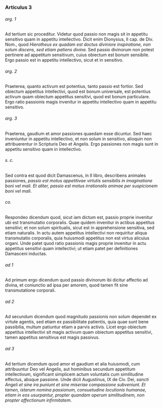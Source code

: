 ### Articulus 3

###### arg. 1
Ad tertium sic proceditur. Videtur quod passio non magis sit in appetitu sensitivo quam in appetitu intellectivo. Dicit enim Dionysius, II cap. de Div. Nom., quod *Hierotheus ex quadam est doctus diviniore inspiratione, non solum discens, sed etiam patiens divina*. Sed passio divinorum non potest pertinere ad appetitum sensitivum, cuius obiectum est bonum sensibile. Ergo passio est in appetitu intellectivo, sicut et in sensitivo.

###### arg. 2
Praeterea, quanto activum est potentius, tanto passio est fortior. Sed obiectum appetitus intellectivi, quod est bonum universale, est potentius activum quam obiectum appetitus sensitivi, quod est bonum particulare. Ergo ratio passionis magis invenitur in appetitu intellectivo quam in appetitu sensitivo.

###### arg. 3
Praeterea, gaudium et amor passiones quaedam esse dicuntur. Sed haec inveniuntur in appetitu intellectivo, et non solum in sensitivo, alioquin non attribuerentur in Scripturis Deo et Angelis. Ergo passiones non magis sunt in appetitu sensitivo quam in intellectivo.

###### s. c.
Sed contra est quod dicit Damascenus, in II libro, describens animales passiones, *passio est motus appetitivae virtutis sensibilis in imaginatione boni vel mali. Et aliter, passio est motus irrationalis animae per suspicionem boni vel mali*.

###### co.
Respondeo dicendum quod, sicut iam dictum est, passio proprie invenitur ubi est transmutatio corporalis. Quae quidem invenitur in actibus appetitus sensitivi; et non solum spiritualis, sicut est in apprehensione sensitiva, sed etiam naturalis. In actu autem appetitus intellectivi non requiritur aliqua transmutatio corporalis, quia huiusmodi appetitus non est virtus alicuius organi. Unde patet quod ratio passionis magis proprie invenitur in actu appetitus sensitivi quam intellectivi; ut etiam patet per definitiones Damasceni inductas.

###### ad 1
Ad primum ergo dicendum quod passio divinorum ibi dicitur affectio ad divina, et coniunctio ad ipsa per amorem, quod tamen fit sine transmutatione corporali.

###### ad 2
Ad secundum dicendum quod magnitudo passionis non solum dependet ex virtute agentis, sed etiam ex passibilitate patientis, quia quae sunt bene passibilia, multum patiuntur etiam a parvis activis. Licet ergo obiectum appetitus intellectivi sit magis activum quam obiectum appetitus sensitivi, tamen appetitus sensitivus est magis passivus.

###### ad 3
Ad tertium dicendum quod amor et gaudium et alia huiusmodi, cum attribuuntur Deo vel Angelis, aut hominibus secundum appetitum intellectivum, significant simplicem actum voluntatis cum similitudine effectus, absque passione. Unde dicit Augustinus, IX de Civ. Dei, *sancti Angeli et sine ira puniunt et sine miseriae compassione subveniunt. Et tamen, istarum nomina passionum, consuetudine locutionis humanae, etiam in eos usurpantur, propter quandam operum similitudinem, non propter affectionum infirmitatem*.

